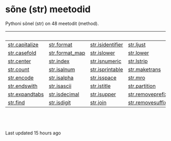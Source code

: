 # sõne \(str\) meetodid

Pythoni sõnel \(str\) on 48 meetodit \(method\).

| ​ | ​ | ​ | ​ | ​ |  |
| :--- | :--- | :--- | :--- | :--- | :--- |
| [​str.capitalize​](str.capitalize.md) | [str.format](str.format.md) | [str.isidentifier](str.isidentifier.md) | [str.ljust](str.ljust.md) | [str.replace]() | str.splitlines |
| [​str.casefold​](str.casefold.md) | [str.format\_map](str.format_map.md) | [str.islower](str.islower.md) | [str.lower](str.lower.md) | [str.rfind]() | str.startswith |
| [str.center](str.center.md) | [str.index](str.index.md) | [str.isnumeric](str.isnumeric.md) | [str.lstrip](str.lstrip.md) | [str.rindex](str.rindex.md) | str.strip |
| [str.count](str.count.md) | [str.isalnum](str.isalnum.md) | [str.isprintable](str.isprintable.md) | [str.maketrans](str.maketrans.md) | [str.rjust](str.rjust.md) | str.swapcase |
| [str.encode](str.encode.md) | [str.isalpha](str.isalpha.md) | [str.isspace](str.isspace.md) | [str.mro]() | [str.rpartition](str.rpartition.md) | str.title |
| [str.endswith](str.endswith.md) | [str.isascii](str.isascii.md) | [str.istitle](str.istitle.md) | [str.partition]() | str.rsplit | str.translate |
| [str.expandtabs](str.endswith.md) | [str.isdecimal](str.isdecimal.md) | [str.isupper](str.isupper.md) | [str.removeprefix]() | str.rstrip | str.upper |
| [str.find](str.find.md) | [str.isdigit](str.isdigit.md) | [str.join](str.join.md) | [str.removesuffix](str.removesuffix.md) | str.split | str.zfill |

## ​ <a id="undefined"></a>

Last updated 15 hours ago

